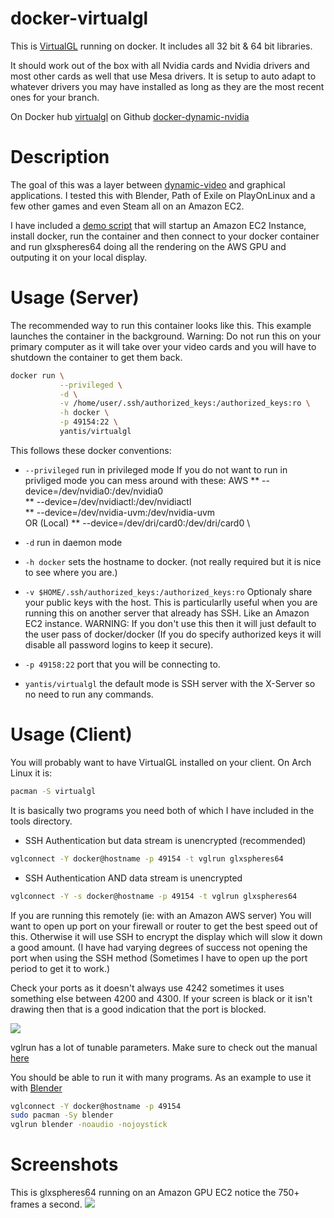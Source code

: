 # docker-virtualgl
This is [VirtualGL](http://virtualgl.org) running on docker.
It includes all 32 bit & 64 bit libraries.

It should work out of the box with all Nvidia cards and Nvidia drivers and most other cards as well that use Mesa drivers.
It is setup to auto adapt to whatever drivers you may have installed as long as they are the most recent ones for your branch.

On Docker hub [virtualgl](https://registry.hub.docker.com/u/yantis/virtualgl/)
on Github [docker-dynamic-nvidia](https://github.com/yantis/docker-virtualgl/)


# Description
The goal of this was a layer between [dynamic-video](https://github.com/yantis/docker-dynamic-video) and graphical applications.
I tested this with Blender, Path of Exile on PlayOnLinux and a few other games and even Steam all on an Amazon EC2.

I have included a [demo script](https://github.com/yantis/docker-virtualgl/blob/master/tools/aws-virtualgl.sh) that will startup an Amazon EC2 Instance, install docker, run the container and 
then connect to your docker container and run glxspheres64 doing all the rendering on the AWS GPU and outputing it on your local display.


# Usage (Server)

The recommended way to run this container looks like this. This example launches the container in the background.
Warning: Do not run this on your primary computer as it will take over your video cards and you will have to shutdown the container
to get them back.

```bash
docker run \
           --privileged \
           -d \
           -v /home/user/.ssh/authorized_keys:/authorized_keys:ro \
           -h docker \
           -p 49154:22 \
           yantis/virtualgl
```

This follows these docker conventions:

* `--privileged` run in privileged mode 
    If you do not want to run in privliged mode you can mess around with these:
    AWS
     ** --device=/dev/nvidia0:/dev/nvidia0 \
     ** --device=/dev/nvidiactl:/dev/nvidiactl \
     ** --device=/dev/nvidia-uvm:/dev/nvidia-uvm \
    OR (Local)
     ** --device=/dev/dri/card0:/dev/dri/card0 \
* `-d` run in daemon mode
* `-h docker` sets the hostname to docker. (not really required but it is nice to see where you are.)
* `-v $HOME/.ssh/authorized_keys:/authorized_keys:ro` Optionaly share your public keys with the host.
    This is particularlly useful when you are running this on another server that already has SSH. Like an 
    Amazon EC2 instance. WARNING: If you don't use this then it will just default to the user pass of docker/docker
    (If you do specify authorized keys it will disable all password logins to keep it secure).

* `-p 49158:22` port that you will be connecting to.
* `yantis/virtualgl` the default mode is SSH server with the X-Server so no need to run any commands.


# Usage (Client)

You will probably want to have VirtualGL installed on your client. On Arch Linux it is:

```bash
pacman -S virtualgl
```
It is basically two programs you need both of which I have included in the tools directory.

* SSH Authentication but data stream is unencrypted (recommended)

```bash
vglconnect -Y docker@hostname -p 49154 -t vglrun glxspheres64
```

* SSH Authentication AND data stream is unencrypted

```bash
vglconnect -Y -s docker@hostname -p 49154 -t vglrun glxspheres64
```

If you are running this remotely (ie: with an Amazon AWS server) You will want to open up port on your firewall
or router to get the best speed out of this.  Otherwise it will use SSH to encrypt the display which will slow it down a good amount.
(I have had varying degrees of success not opening the port when using the SSH method (Sometimes I have to open up the port period to get it to work.)

Check your ports as it doesn't always use 4242 sometimes it uses something else between 4200 and 4300.
If your screen is black or it isn't drawing then that is a good indication that the port is blocked.

![](http://yantis-scripts.s3.amazonaws.com/virtualgl_port_forwarding.png)

vglrun has a lot of tunable parameters. Make sure to check out the manual [here](http://www.virtualgl.org/vgldoc/2_1/)

You should be able to run it with many programs. As an example to use it with [Blender](http://www.blender.org/)

```bash
vglconnect -Y docker@hostname -p 49154
sudo pacman -Sy blender
vglrun blender -noaudio -nojoystick
```

# Screenshots

This is glxspheres64 running on an Amazon GPU EC2 notice the 750+ frames a second.
![](http://yantis-scripts.s3.amazonaws.com/screenshot_20150413-074859.jpg)

